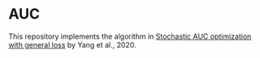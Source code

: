 # AUC

This repository implements the algorithm in [Stochastic AUC optimization with general loss](https://www.aimsciences.org/article/doi/10.3934/cpaa.2020188) by Yang et al., 2020.
